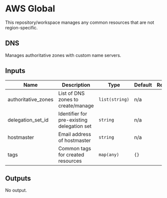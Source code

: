 # AWS Global

This repository/workspace manages any common resources that are not region-specific.

## DNS

Manages authoritative zones with custom name servers.

<!-- markdownlint-disable -->
<!-- BEGINNING OF PRE-COMMIT-TERRAFORM DOCS HOOK -->
## Inputs

| Name | Description | Type | Default | Required |
|------|-------------|------|---------|:--------:|
| authoritative\_zones | List of DNS zones to create/manage | `list(string)` | n/a | yes |
| delegation\_set\_id | Identifier for pre-existing delegation set | `string` | n/a | yes |
| hostmaster | Email address of hostmaster | `string` | n/a | yes |
| tags | Common tags for created resources | `map(any)` | `{}` | no |

## Outputs

No output.
<!-- END OF PRE-COMMIT-TERRAFORM DOCS HOOK -->
<!-- markdownlint-restore -->
